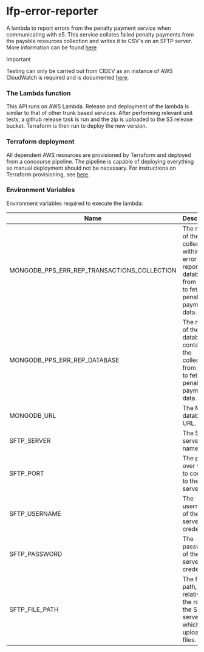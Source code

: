 # lfp-error-reporter
A lambda to report errors from the penalty payment service when communicating with e5. This service collates failed penalty payments from the payable resources collection and writes it to CSV's on an SFTP server. More information can be found [here](https://companieshouse.atlassian.net/wiki/spaces/TEAM8/pages/2824667427/LFP+Error+Reporter)

> [!IMPORTANT]  
> Testing can only be carried out from CIDEV as an instance of AWS CloudWatch is required and is documented [here](https://companieshouse.atlassian.net/wiki/spaces/TEAM8/pages/2824667427/LFP+Error+Reporter#Testing-on-AWS).

### The Lambda function
This API runs on AWS Lambda. Release and deployment of the lambda is similar to that of other trunk based services. 
After performing relevant unit tests, a github release task is run and the zip is uploaded to the S3 release bucket. 
Terraform is then run to deploy the new version. 

### Terraform deployment
All dependent AWS resources are provisioned by Terraform and deployed from a concourse pipeline.
The pipeline is capable of deploying everything so manual deployment should not be necessary. For
instructions on Terraform provisioning, see [here](/terraform/README.md).

### Environment Variables
Environment variables required to execute the lambda:

Name                                             | Description                                                                                              | Examples
------------------------------------------------ |----------------------------------------------------------------------------------------------------------|--------------------------------------------------------------------------
MONGODB_PPS_ERR_REP_TRANSACTIONS_COLLECTION      | The name of the collection within the error reporting database from which to fetch penalty payment data. | 'payable_resources'
MONGODB_PPS_ERR_REP_DATABASE                     | The name of the database containing the collection from which to fetch penalty payment data.             | 'late_filing_penalties'
MONGODB_URL                                      | The Mongo database URL.                                                                                  | 'mongodb://<mongo_host>:27017
SFTP_SERVER                                      | The SFTP server host name.                                                                               | 
SFTP_PORT                                        | The port over which to connect to the SFTP server.                                                       | '22'
SFTP_USERNAME                                    | The username of the SFTP server credentials.                                                             | 
SFTP_PASSWORD                                    | The password of the SFTP server credentials.                                                             |
SFTP_FILE_PATH                                   | The file path, relative to the root of the SFTP server, to which to upload CSV files.                    | 'uploadPath' (will result in CV's uploaded to directory: ~/uploadPath)
